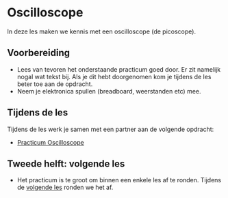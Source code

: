 # Oscilloscope

In deze les maken we kennis met een oscilloscope (de picoscope).

## Voorbereiding

- Lees van tevoren het onderstaande practicum goed door. Er zit namelijk nogal wat tekst bij. Als je dit hebt doorgenomen kom je tijdens de les beter toe aan de opdracht.
- Neem je elektronica spullen (breadboard, weerstanden etc) mee.

## Tijdens de les

Tijdens de les werk je samen met een partner aan de volgende opdracht:

- [Practicum Oscilloscope](../../hardware-interfacing/basis-elektronica/oscilloscope/practicum-oscilloscope.md) 

## Tweede helft: volgende les

- Het practicum is te groot om binnen een enkele les af te ronden. Tijdens de [volgende les](./programma-oscilloscope-2.md) ronden we het af.